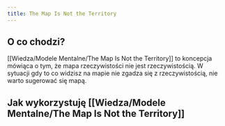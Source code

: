 ```yaml
---
title: The Map Is Not the Territory
---
```


## O co chodzi? 
[[Wiedza/Modele Mentalne/The Map Is Not the Territory]] to koncepcja mówiąca o tym, że mapa rzeczywistości nie jest rzeczywistością. W sytuacji gdy to co widzisz na mapie nie zgadza się z rzeczywistością, nie warto sugerować się mapą.

## Jak wykorzystuję [[Wiedza/Modele Mentalne/The Map Is Not the Territory]]